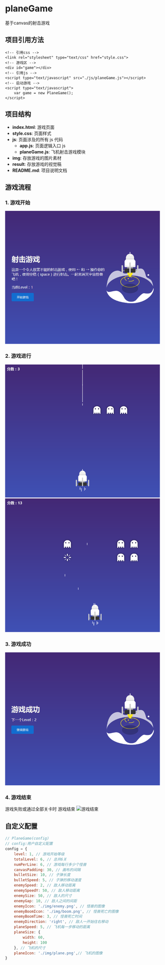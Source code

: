 # planeGame
 基于canvas的射击游戏
 
## 项目引用方法
``` 
<!-- 引用css -->
<link rel="stylesheet" type="text/css" href="style.css">
<!-- 游戏区 -->
<div id="game"></div>
<!-- 引用js -->
<script type="text/javascript" src="./js/planeGame.js"></script>
<!-- 启动游戏 -->
<script type="text/javascript">
    var game = new PlaneGame();
</script>
```

## 项目结构
- **index.html**: 游戏页面
- **style.css**: 页面样式
- **js**: 页面涉及的所有 js 代码
  - **app.js**: 页面逻辑入口 js
  - **planeGame.js**: 飞机射击游戏模块
- **img**: 存放游戏的图片素材
- **result**: 存放游戏的视觉稿
- **README.md**: 项目说明文档

## 游戏流程
### 1. 游戏开始
![游戏开始](./result/game-start.png)

### 2. 游戏进行
![游戏进行1](./result/game-in.png)
![游戏进行2](./result/game-in2.png)

### 3. 游戏成功
![游戏成功](./result/game-success.png)

### 4. 游戏结束
 游戏失败或通过全部关卡时 游戏结束
![游戏结束](./result/game-failed.png)

## 自定义配置
``` javascript
// PlaneGame(config)
// config:用户自定义配置
config = {
    level: 1, // 游戏开始等级
    totalLevel: 6, // 总共6关
    numPerLine: 6, // 游戏每行多少个怪兽
    canvasPadding: 30, // 画布的间隔
    bulletSize: 10, // 子弹长度
    bulletSpeed: 5, // 子弹的移动速度
    enemySpeed: 2, // 敌人移动距离
    enemySpeedY: 50, // 敌人移动距离
    enemySize: 50, // 敌人的尺寸
    enemyGap: 10, // 敌人之间的间距
    enemyIcon: './img/enemy.png', // 怪兽的图像
    enemyBoomIcon: './img/boom.png', // 怪兽死亡的图像
    enemyBoomTime: 3, // 怪兽死亡时间
    enemyDirection: 'right', // 敌人一开始往右移动
    planeSpeed: 5, // 飞机每一步移动的距离
    planeSize: {
        width: 60,
        height: 100
    }, // 飞机的尺寸
    planeIcon: './img/plane.png',// 飞机的图像
}
```